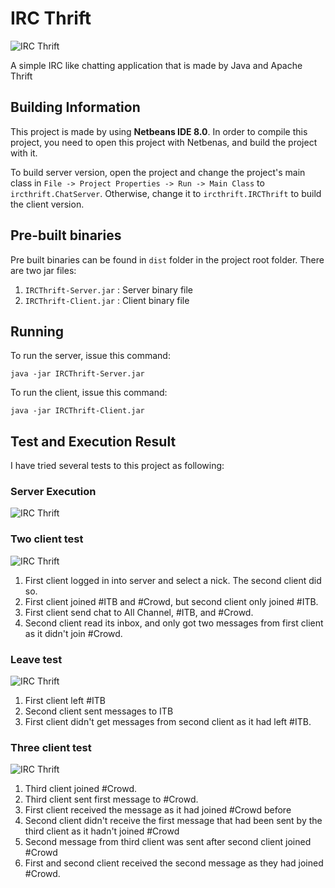 # IRC Thrift
![IRC Thrift](/../screenshoot/screenshoots/server.JPG?raw=true "IRC Thrift")

A simple IRC like chatting application that is made by Java and Apache Thrift

## Building Information
This project is made by using **Netbeans IDE 8.0**. In order to compile this project, you need to open this project with Netbenas, and build the project with it.

To build server version, open the project and change the project's main class in `File -> Project Properties -> Run -> Main Class` to `ircthrift.ChatServer`. Otherwise, change it to `ircthrift.IRCThrift` to build the client version.

## Pre-built binaries
Pre built binaries can be found in `dist` folder in the project root folder. There are two jar files:

1. `IRCThrift-Server.jar` : Server binary file
2. `IRCThrift-Client.jar` : Client binary file

## Running
To run the server, issue this command:
```
java -jar IRCThrift-Server.jar
```
To run the client, issue this command:
```
java -jar IRCThrift-Client.jar
```

## Test and Execution Result
I have tried several tests to this project as following:

### Server Execution
![IRC Thrift](/../screenshoot/screenshoots/server.JPG?raw=true "IRC Thrift")

### Two client test
![IRC Thrift](/../screenshoot/screenshoots/client-test.JPG?raw=true "IRC Thrift")

1. First client logged in into server and select a nick. The second client did so.
2. First client joined #ITB and #Crowd, but second client only joined #ITB.
3. First client send chat to All Channel, #ITB, and #Crowd.
4. Second client read its inbox, and only got two messages from first client as it didn't join #Crowd.

### Leave test
![IRC Thrift](/../screenshoot/screenshoots/testing-leave.JPG?raw=true "IRC Thrift")

1. First client left #ITB
2. Second client sent messages to ITB
3. First client didn't get messages from second client as it had left #ITB.

### Three client test
![IRC Thrift](/../screenshoot/screenshoots/testing-3-client.JPG?raw=true "IRC Thrift")

1. Third client joined #Crowd.
2. Third client sent first message to #Crowd.
3. First client received the message as it had joined #Crowd before
4. Second client didn't receive the first message that had been sent by the third client as it hadn't joined #Crowd
5. Second message from third client was sent after second client joined #Crowd
6. First and second client received the second message as they had joined #Crowd.
